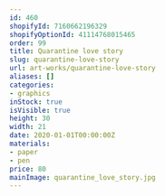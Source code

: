 ```yaml
---
id: 460
shopifyId: 7160662196329
shopifyOptionId: 41114768015465
order: 99
title: Quarantine love story
slug: quarantine-love-story
url: art-works/quarantine-love-story
aliases: []
categories:
- graphics
inStock: true
isVisible: true
height: 30
width: 21
date: 2020-01-01T00:00:00Z
materials:
- paper
- pen
price: 80
mainImage: quarantine_love_story.jpg
---
```

